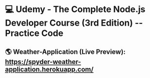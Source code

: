 # 💻 Udemy - The Complete Node.js Developer Course (3rd Edition) -- Practice Code

## 🌎 Weather-Application (Live Preview): https://spyder-weather-application.herokuapp.com/
